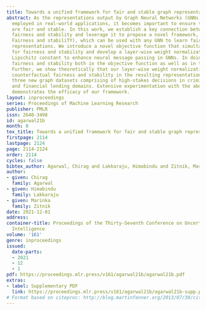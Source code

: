 ```yaml
---
title: Towards a unified framework for fair and stable graph representation learning
abstract: As the representations output by Graph Neural Networks (GNNs) are increasingly
  employed in real-world applications, it becomes important to ensure that these representations
  are fair and stable. In this work, we establish a key connection between counterfactual
  fairness and stability and leverage it to propose a novel framework, NIFTY (uNIfying
  Fairness and stabiliTY), which can be used with any GNN to learn fair and stable
  representations. We introduce a novel objective function that simultaneously accounts
  for fairness and stability and develop a layer-wise weight normalization using the
  Lipschitz constant to enhance neural message passing in GNNs. In doing so, we enforce
  fairness and stability both in the objective function as well as in the GNN architecture.
  Further, we show theoretically that our layer-wise weight normalization promotes
  counterfactual fairness and stability in the resulting representations. We introduce
  three new graph datasets comprising of high-stakes decisions in criminal justice
  and financial lending domains. Extensive experimentation with the above datasets
  demonstrates the efficacy of our framework.
layout: inproceedings
series: Proceedings of Machine Learning Research
publisher: PMLR
issn: 2640-3498
id: agarwal21b
month: 0
tex_title: Towards a unified framework for fair and stable graph representation learning
firstpage: 2114
lastpage: 2124
page: 2114-2124
order: 2114
cycles: false
bibtex_author: Agarwal, Chirag and Lakkaraju, Himabindu and Zitnik, Marinka
author:
- given: Chirag
  family: Agarwal
- given: Himabindu
  family: Lakkaraju
- given: Marinka
  family: Zitnik
date: 2021-12-01
address:
container-title: Proceedings of the Thirty-Seventh Conference on Uncertainty in Artificial
  Intelligence
volume: '161'
genre: inproceedings
issued:
  date-parts:
  - 2021
  - 12
  - 1
pdf: https://proceedings.mlr.press/v161/agarwal21b/agarwal21b.pdf
extras:
- label: Supplementary PDF
  link: https://proceedings.mlr.press/v161/agarwal21b/agarwal21b-supp.pdf
# Format based on citeproc: http://blog.martinfenner.org/2013/07/30/citeproc-yaml-for-bibliographies/
---
```

